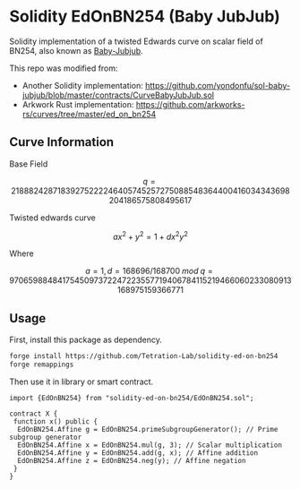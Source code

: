 # Solidity EdOnBN254 (Baby JubJub)

Solidity implementation of a twisted Edwards curve on scalar field of BN254, also known as [Baby-Jubjub](https://github.com/barryWhiteHat/baby_jubjub).

This repo was modified from:

- Another Solidity implementation: <https://github.com/yondonfu/sol-baby-jubjub/blob/master/contracts/CurveBabyJubJub.sol>
- Arkwork Rust implementation: <https://github.com/arkworks-rs/curves/tree/master/ed_on_bn254>

## Curve Information

Base Field

$$
q = 21888242871839275222246405745257275088548364400416034343698204186575808495617
$$

Twisted edwards curve

$$
ax^2+y^2=1+dx^2y^2
$$

Where

$$
a=1, d=168696/168700\;mod\;q=9706598848417545097372247223557719406784115219466060233080913168975159366771
$$

## Usage

First, install this package as dependency.

```bash
forge install https://github.com/Tetration-Lab/solidity-ed-on-bn254
forge remappings
```

Then use it in library or smart contract.

```solidity
import {EdOnBN254} from "solidity-ed-on-bn254/EdOnBN254.sol";

contract X {
 function x() public {
  EdOnBN254.Affine g = EdOnBN254.primeSubgroupGenerator(); // Prime subgroup generator
  EdOnBN254.Affine x = EdOnBN254.mul(g, 3); // Scalar multiplication
  EdOnBN254.Affine y = EdOnBN254.add(g, x); // Affine addition
  EdOnBN254.Affine z = EdOnBN254.neg(y); // Affine negation
 }
}
```
